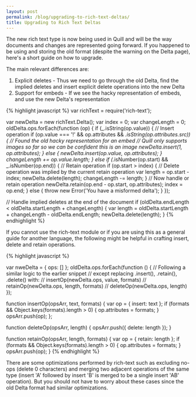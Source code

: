 ```yaml
---
layout: post
permalink: /blog/upgrading-to-rich-text-deltas/
title: Upgrading to Rich Text Deltas
---
```


The new rich text type is now being used in Quill and will be the way documents and changes are represented going forward. If you happened to be using and storing the old format (despite the warning on the Delta page), here's a short guide on how to upgrade.

The main relevant differences are:

1. Explicit deletes - Thus we need to go through the old Delta, find the implied deletes and insert explicit delete operations into the new Delta
2. Support for embeds - If we see the hacky representation of embeds, and use the new Delta's representation

<!-- more -->

{% highlight javascript %}
var richText = require('rich-text');

var newDelta = new richText.Delta();
var index = 0;
var changeLength = 0;
oldDelta.ops.forEach(function (op) {
  if (_.isString(op.value)) {
    // Insert operation
    if (op.value === '!' && op.attributes && _.isString(op.attributes.src)) {
      // Found the old hacky representation for an embed
      // Quill only supports images so far so we can be confident this is an image
      newDelta.insert(1, op.attributes);
    } else {
      newDelta.insert(op.value, op.attributes);
    }
    changeLength += op.value.length;
  } else if (_.isNumber(op.start) && _.isNumber(op.end)) {
    // Retain operation
    if (op.start > index) {
      // Delete operation was implied by the current retain operation
      var length = op.start - index;
      newDelta.delete(length);
      changeLength -= length;
    }
    // Now handle or retain operation
    newDelta.retain(op.end - op.start, op.attributes);
    index = op.end;
  } else {
    throw new Error('You have a misformed delta');
  }
});

// Handle implied deletes at the end of the document
if (oldDelta.endLength < oldDelta.startLength + changeLength) {
  var length = oldDelta.startLength + changeLength - oldDelta.endLength;
  newDelta.delete(length);
}
{% endhighlight %}

If you cannot use the rich-text module or if you are using this as a general guide for another language, the following might be helpful in crafting insert, delete and retain operations.

{% highlight javascript %}

var nweDelta = { ops: [] };
oldDelta.ops.forEach(function () {
  // Following a similar logic to the earlier snippet
  // except replacing .insert(), .retain(), .delete() with:
  // insertOp(newDelta.ops, value, formats)
  // retainOp(newDelta.ops, length, formats)
  // deleteOp(newDelta.ops, length)
});

function insertOp(opsArr, text, formats) {
  var op = { insert: text };
  if (formats && Object.keys(formats).length > 0) {
    op.attributes = formats;
  }
  opsArr.push(op);
};

function deleteOp(opsArr, length) {
  opsArr.push({ delete: length });
}

function retainOp(opsArr, length, formats) {
  var op = { retain: length };
  if (formats && Object.keys(formats).length > 0) {
    op.attributes = formats;
  }
  opsArr.push(op);
}
{% endhighlight %}

There are some optimizations performed by rich-text such as excluding no-ops (delete 0 characters) and merging two adjacent operations of the same type (insert 'A' followed by insert 'B' is merged to be a single insert 'AB' operation). But you should not have to worry about these cases since the old Delta format had similar optimizations.
